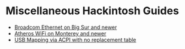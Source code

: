 # Miscellaneous Hackintosh Guides

* [Broadcom Ethernet on Big Sur and newer](Broadcom_Ethernet_BigSur_and_newer)
* [Atheros WiFi on Monterey and newer](Atheros_Wifi_Monterey_and_newer)
* [USB Mapping via ACPI with no replacement table](SSDT_USB_Mapping)
